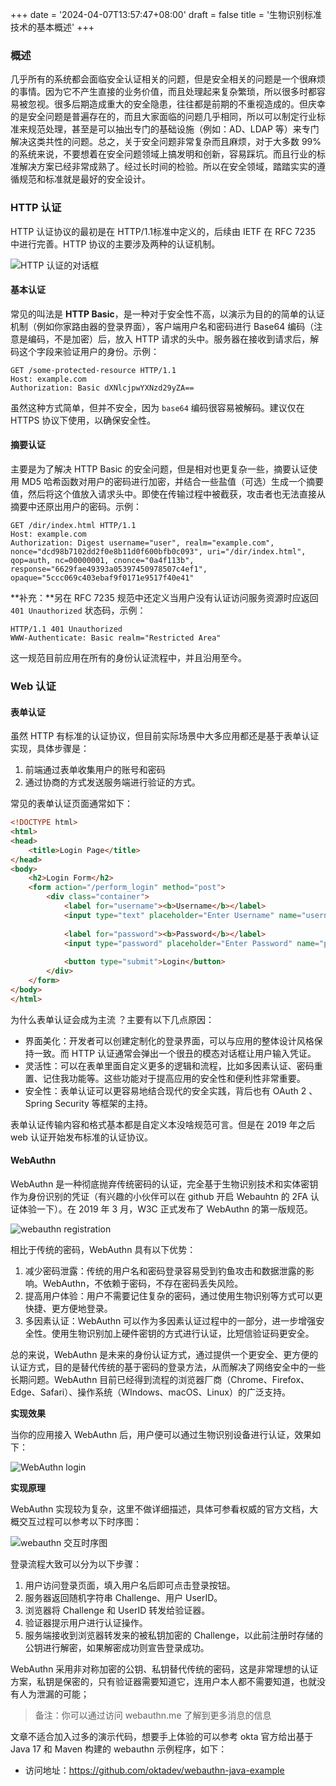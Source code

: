 +++
date = '2024-04-07T13:57:47+08:00'
draft = false
title = '生物识别标准技术的基本概述'
+++

### 概述

几乎所有的系统都会面临安全认证相关的问题，但是安全相关的问题是一个很麻烦的事情。因为它不产生直接的业务价值，而且处理起来复杂繁琐，所以很多时都容易被忽视。很多后期造成重大的安全隐患，往往都是前期的不重视造成的。但庆幸的是安全问题是普遍存在的，而且大家面临的问题几乎相同，所以可以制定行业标准来规范处理，甚至是可以抽出专门的基础设施（例如：AD、LDAP 等）来专门解决这类共性的问题。总之，关于安全问题非常复杂而且麻烦，对于大多数 99% 的系统来说，不要想着在安全问题领域上搞发明和创新，容易踩坑。而且行业的标准解决方案已经非常成熟了。经过长时间的检验。所以在安全领域，踏踏实实的遵循规范和标准就是最好的安全设计。

### HTTP 认证

HTTP 认证协议的最初是在 HTTP/1.1标准中定义的，后续由 IETF 在 RFC 7235 中进行完善。HTTP 协议的主要涉及两种的认证机制。

![HTTP 认证的对话框](https://s2.loli.net/2025/02/13/XP3jWseyQLfw7T2.png)

#### 基本认证

常见的叫法是 **HTTP Basic**，是一种对于安全性不高，以演示为目的的简单的认证机制（例如你家路由器的登录界面），客户端用户名和密码进行 Base64 编码（注意是编码，不是加密）后，放入 HTTP 请求的头中。服务器在接收到请求后，解码这个字段来验证用户的身份。示例：

```http
GET /some-protected-resource HTTP/1.1
Host: example.com
Authorization: Basic dXNlcjpwYXNzd29yZA==
```

虽然这种方式简单，但并不安全，因为 `base64` 编码很容易被解码。建议仅在 HTTPS 协议下使用，以确保安全性。

#### 摘要认证

主要是为了解决 HTTP Basic 的安全问题，但是相对也更复杂一些，摘要认证使用 MD5 哈希函数对用户的密码进行加密，并结合一些盐值（可选）生成一个摘要值，然后将这个值放入请求头中。即使在传输过程中被截获，攻击者也无法直接从摘要中还原出用户的密码。示例：

```http
GET /dir/index.html HTTP/1.1
Host: example.com
Authorization: Digest username="user", realm="example.com", nonce="dcd98b7102dd2f0e8b11d0f600bfb0c093", uri="/dir/index.html", qop=auth, nc=00000001, cnonce="0a4f113b", response="6629fae49393a05397450978507c4ef1", opaque="5ccc069c403ebaf9f0171e9517f40e41"
```

**补充：**另在 RFC 7235 规范中还定义当用户没有认证访问服务资源时应返回 `401 Unauthorized` 状态码，示例：

```http
HTTP/1.1 401 Unauthorized
WWW-Authenticate: Basic realm="Restricted Area"
```

这一规范目前应用在所有的身份认证流程中，并且沿用至今。

### Web 认证

#### 表单认证

虽然 HTTP 有标准的认证协议，但目前实际场景中大多应用都还是基于表单认证实现，具体步骤是：

1.  前端通过表单收集用户的账号和密码
1.  通过协商的方式发送服务端进行验证的方式。

常见的表单认证页面通常如下：

```html
<!DOCTYPE html>
<html>
<head>
    <title>Login Page</title>
</head>
<body>
    <h2>Login Form</h2>
    <form action="/perform_login" method="post">
        <div class="container">
            <label for="username"><b>Username</b></label>
            <input type="text" placeholder="Enter Username" name="username" required>
            
            <label for="password"><b>Password</b></label>
            <input type="password" placeholder="Enter Password" name="password" required>
            
            <button type="submit">Login</button>
        </div>
    </form>
</body>
</html>
```

为什么表单认证会成为主流 ？主要有以下几点原因：

-   界面美化：开发者可以创建定制化的登录界面，可以与应用的整体设计风格保持一致。而 HTTP 认证通常会弹出一个很丑的模态对话框让用户输入凭证。
-   灵活性：可以在表单里面自定义更多的逻辑和流程，比如多因素认证、密码重置、记住我功能等。这些功能对于提高应用的安全性和便利性非常重要。
-   安全性：表单认证可以更容易地结合现代的安全实践，背后也有 OAuth 2 、Spring Security 等框架的主持。

表单认证传输内容和格式基本都是自定义本没啥规范可言。但是在 2019 年之后 web 认证开始发布标准的认证协议。

#### WebAuthn

WebAuthn 是一种彻底抛弃传统密码的认证，完全基于生物识别技术和实体密钥作为身份识别的凭证（有兴趣的小伙伴可以在 github 开启 Webauhtn 的 2FA 认证体验一下）。在 2019 年 3 月，W3C 正式发布了 WebAuthn 的第一版规范。

![webauthn registration](https://s2.loli.net/2025/02/13/EJy13jxtKrkeUMY.png)

相比于传统的密码，WebAuthn 具有以下优势：

1.  减少密码泄露：传统的用户名和密码登录容易受到钓鱼攻击和数据泄露的影响。WebAuthn，不依赖于密码，不存在密码丢失风险。
1.  提高用户体验：用户不需要记住复杂的密码，通过使用生物识别等方式可以更快捷、更方便地登录。
1.  多因素认证：WebAuthn 可以作为多因素认证过程中的一部分，进一步增强安全性。使用生物识别加上硬件密钥的方式进行认证，比短信验证码更安全。

总的来说，WebAuthn 是未来的身份认证方式，通过提供一个更安全、更方便的认证方式，目的是替代传统的基于密码的登录方法，从而解决了网络安全中的一些长期问题。WebAuthn 目前已经得到流程的浏览器厂商（Chrome、Firefox、Edge、Safari）、操作系统（WIndows、macOS、Linux）的广泛支持。

**实现效果**

当你的应用接入 WebAuthn 后，用户便可以通过生物识别设备进行认证，效果如下：

![WebAuthn login](https://s2.loli.net/2025/02/13/xdSlg93QyJF1zYE.png)

**实现原理**

WebAuthn 实现较为复杂，这里不做详细描述，具体可参看权威的官方文档，大概交互过程可以参考以下时序图：

![webauthn 交互时序图](https://s2.loli.net/2025/02/13/jM8ZNHhcuGR3WVA.png)

登录流程大致可以分为以下步骤：

1.  用户访问登录页面，填入用户名后即可点击登录按钮。
1.  服务器返回随机字符串 Challenge、用户 UserID。
1.  浏览器将 Challenge 和 UserID 转发给验证器。
1.  验证器提示用户进行认证操作。
1.  服务端接收到浏览器转发来的被私钥加密的 Challenge，以此前注册时存储的公钥进行解密，如果解密成功则宣告登录成功。

WebAuthn 采用非对称加密的公钥、私钥替代传统的密码，这是非常理想的认证方案，私钥是保密的，只有验证器需要知道它，连用户本人都不需要知道，也就没有人为泄漏的可能；

> 备注：你可以通过访问 webauthn.me 了解到更多消息的信息

文章不适合加入过多的演示代码，想要手上体验的可以参考 okta 官方给出基于 Java 17 和 Maven 构建的 webauthn 示例程序，如下：

-   访问地址：https://github.com/oktadev/webauthn-java-example

